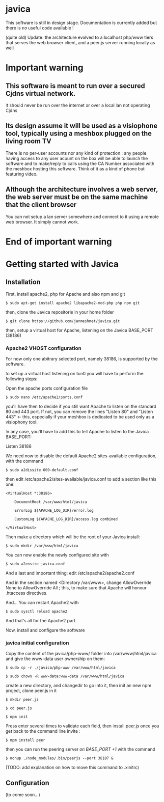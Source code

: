 # javica
This software is still in design stage. Documentation is currently added but there is *no* useful code available !

(quite old) Update: the architecture evolved to a localhost php/www tiers that serves the web browser client, and a peer.js server running locally as well





# Important warning
## This software is meant to run over a secured Cjdns virtual network. 
It should never be run over the internet or over a local lan not operating Cjdns
## Its design assume it will be used as a visiophone tool, typically using a meshbox plugged on the living room TV
There is no per-user accounts nor any kind of protection : any people having access to any user acount on the box will be able to launch the software and to make/reply to calls using the CA Number associated with the meshbox hosting this software. 
Think of it as a kind of phone but featuring video. 
## Although the architecture involves a web server, the web server must be on the same machine that the client browser
You can not setup a lan server somewhere and connect to it using a remote web browser. It simply cannot work. 
# End of important warning
          
# Getting started with Javica          
          
## Installation 

First, install apache2, php for Apache and also npm and git

	$ sudo apt-get install apache2 libapache2-mod-php php npm git

then, clone the Javica repositorie in your home folder

	$ git clone https://github.com/janmeshnet/javica.git

then, setup a virtual host for Apache, listening on the Javica BASE_PORT (38186)

### Apache2 VHOST configuration

For now only one abitrary selected port, namely 38186, is supported by the software. 

to set up a virtual host listening on tun0 you will have to perform the following steps: 

Open the apache ports configuration file

	$ sudo nano /etc/apache2/ports.conf

you'll have then to decide if you still want Apache to listen on the standard 80 and 443 port. If not, you can remove the lines "Listen 80" and "Listen 443" <- this, especially if your meshbox is dedicated to be used only as a visiophony tool. 

In any case, you'll have to add this to tell Apache to listen to the Javica BASE_PORT:


 Listen 38186
 
 
We need now to disable the default Apache2 sites-available configuration, with the command

	$ sudo a2dissite 000-default.conf 
 
then edit /etc/apache2/sites-available/javica.conf to add a section like this one: 
 
 
	<VirtualHost *:38186>
		
		DocumentRoot /var/www/html/javica
		
        ErrorLog ${APACHE_LOG_DIR}/error.log
        
        CustomLog ${APACHE_LOG_DIR}/access.log combined
        
	</VirtualHost>


Then make a directory which will be the root of your Javica install: 

	$ sudo mkdir /var/www/html/javica 

You can now enable the newly configured site with

	$ sudo a2ensite javica.conf

And a last and important thing: edit /etc/apache2/apache2.conf

And in the section named <Directory /var/www>, change AllowOverride None to AllowOverride All ; this, to make sure that Apache will honour .htaccess directives. 


And... You can restart Apache2 with 

	$ sudo sysctl reload apache2

And that's all for the Apache2 part. 


Now, install and configure the software

### javica initial configuration

 
Copy the content of the javica/php-www/ folder into /var/www/html/javica and give the www-data user ownership on them: 

	$ sudo cp -r ./javica/php-www /var/www/html/javica

	$ sudo chown -R www-data:www-data /var/www/html/javica

create a new directory, and changedir to go into it, then init an new npm project, clone peer.js in it

	$ mkdir peer.js

	$ cd peer.js

	$ npm init

Press enter several times to validate each field, then install peer.js once you get back to the command line invite : 

	$ npm install peer

then you can run the peering server *on BASE_PORT +1* with the command

	$ nohup ./node_modules/.bin/peerjs --port 38187 &

(TODO: add explanation on how to move this command to .xinitrc)

## Configuration

(to come soon...)
